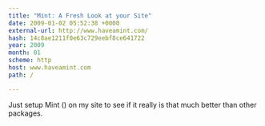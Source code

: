 ```yaml
---
title: "Mint: A Fresh Look at your Site"
date: 2009-01-02 05:52:38 +0000
external-url: http://www.haveamint.com/
hash: 14c8ae1211f0e63c729eebf8ce641722
year: 2009
month: 01
scheme: http
host: www.haveamint.com
path: /

---
```


Just setup Mint () on my site to see if it really is that much better than other packages.
